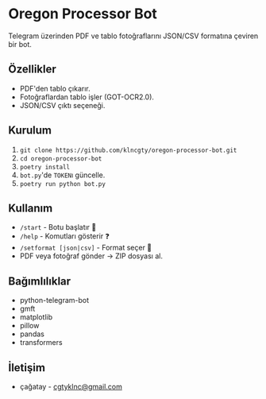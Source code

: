 # Oregon Processor Bot

Telegram üzerinden PDF ve tablo fotoğraflarını JSON/CSV formatına çeviren bir bot.

## Özellikler
- PDF'den tablo çıkarır.
- Fotoğraflardan tablo işler (GOT-OCR2.0).
- JSON/CSV çıktı seçeneği.

## Kurulum
1. `git clone https://github.com/klncgty/oregon-processor-bot.git`
2. `cd oregon-processor-bot`
3. `poetry install`
4. `bot.py`'de `TOKEN`ı güncelle.
5. `poetry run python bot.py`

## Kullanım
- `/start` - Botu başlatır 🚀
- `/help` - Komutları gösterir ❓
- `/setformat [json|csv]` - Format seçer 🔧
- PDF veya fotoğraf gönder → ZIP dosyası al.

## Bağımlılıklar
- python-telegram-bot
- gmft
- matplotlib
- pillow
- pandas
- transformers

## İletişim
- çağatay - cgtyklnc@gmail.com
